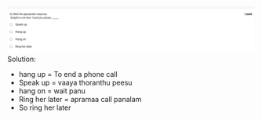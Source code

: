 ![alt text](image-5.png)
Solution:
- hang up = To end a phone call
- Speak up = vaaya thoranthu peesu
- hang on = wait panu
- Ring her later = apramaa call panalam
- So ring her later
    